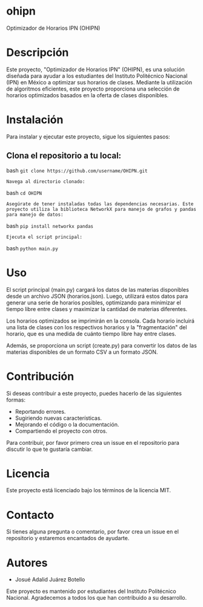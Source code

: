 # ohipn
Optimizador de Horarios IPN (OHIPN)
# Descripción

Este proyecto, "Optimizador de Horarios IPN" (OHIPN), es una solución diseñada para ayudar a los estudiantes del Instituto Politécnico Nacional (IPN) en México a optimizar sus horarios de clases. Mediante la utilización de algoritmos eficientes, este proyecto proporciona una selección de horarios optimizados basados en la oferta de clases disponibles.
# Instalación

Para instalar y ejecutar este proyecto, sigue los siguientes pasos:

## Clona el repositorio a tu local:

bash
`git clone https://github.com/username/OHIPN.git`

    Navega al directorio clonado:

bash
`cd OHIPN`

    Asegúrate de tener instaladas todas las dependencias necesarias. Este proyecto utiliza la biblioteca NetworkX para manejo de grafos y pandas para manejo de datos:

bash
`pip install networkx pandas`

    Ejecuta el script principal:

bash
`python main.py`

# Uso

El script principal (main.py) cargará los datos de las materias disponibles desde un archivo JSON (horarios.json). Luego, utilizará estos datos para generar una serie de horarios posibles, optimizando para minimizar el tiempo libre entre clases y maximizar la cantidad de materias diferentes.

Los horarios optimizados se imprimirán en la consola. Cada horario incluirá una lista de clases con los respectivos horarios y la "fragmentación" del horario, que es una medida de cuánto tiempo libre hay entre clases.

Además, se proporciona un script (create.py) para convertir los datos de las materias disponibles de un formato CSV a un formato JSON.
# Contribución

Si deseas contribuir a este proyecto, puedes hacerlo de las siguientes formas:

* Reportando errores.
* Sugiriendo nuevas características.
* Mejorando el código o la documentación.
* Compartiendo el proyecto con otros.

Para contribuir, por favor primero crea un issue en el repositorio para discutir lo que te gustaría cambiar.
# Licencia

Este proyecto está licenciado bajo los términos de la licencia MIT.
# Contacto

Si tienes alguna pregunta o comentario, por favor crea un issue en el repositorio y estaremos encantados de ayudarte.
# Autores

* Josué Adalid Juárez Botello

Este proyecto es mantenido por estudiantes del Instituto Politécnico Nacional. Agradecemos a todos los que han contribuido a su desarrollo.
